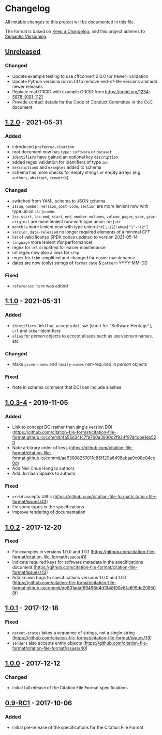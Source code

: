 # Changelog

All notable changes to this project will be documented in this file.

The format is based on [Keep a Changelog](https://keepachangelog.com/en/1.0.0/),
and this project adheres to [Semantic Versioning](https://semver.org/spec/v2.0.0.html).

## [Unreleased]

### Changed

- Update example testing to use cffconvert 2.0.0 (or newer) validation
- Update Python versions run in CI to remove end-of-life versions and add newer releases
- Replace real ORCID with example ORCID from https://orcid.org/1234-5678-9101-1121
- Provide contact details for the Code of Conduct Committee in the CoC document

## [1.2.0] - 2021-05-31

### Added

- introduced `preferred-citation`
- root document now has `type:` `software` or `dataset`
- `identifiers` have gained an optional key `description`
- added regex validation for identifiers of type `swh`
- `description`s and `examples` added to schema
- schema has more checks for empty strings or empty arrays (e.g. `authors`, `abstract`, `keywords`)

### Changed

- switched from YAML schema to JSON schema
- `issue`, `number`, `version`, `post-code`, `section` are more lenient now with type union `str|number`
- `loc-start`, `loc-end`, `start`, `end`, `number-volumes`, `volume`, `pages`, `year`, `year-original` are more lenient now with type union `int|str`
- `month` is more lenient now with type union `int[1-12]|enum["1"-"12"]`
- `version`, `date-released` no longer required elements of a minimal CFF
- list of valid license SPDX codes updated to version 2021-05-14
- `language` more lenient (for performance)
- regex for `url` simplified for easier maintenance
- url regex now also allows for `sftp`
- regex for `isbn` simplified and changed for easier maintenance
- dates are now (only) strings of `format` `date` & `pattern` YYYY-MM-DD

### Fixed

- `references.term` was added

## [1.1.0] - 2021-05-31

### Added

- `identifiers` field that accepts `doi`, `swh` (short for "Software Heritage"), `url` and `other` identifiers
- `alias` for *person* objects to accept aliases such as user/screen names, etc.

### Changed

- Make `given-names` and `family-names` non-required in *person* objects

### Fixed

- Note in schema comment that DOI can include slashes

## [1.0.3-4] - 2019-11-05

### Added

- Link to concept DOI rather than single version DOI (https://github.com/citation-file-format/citation-file-format.github.io/commit/4a55d34fc7fb760a0930c2f934f97d4cbe1eb52f)
- Note arbitrary order of keys (https://github.com/citation-file-format/citation-file-format.github.io/commit/aa63008257011c86f120a6498abaa9c08e04ce0d)
- Add Neil Chue Hong to authors
- Add Jurriaan Spaaks to authors

### Fixed

- `orcid` accepts URLs (https://github.com/citation-file-format/citation-file-format/issues/43)
- Fix some typos in the specifications
- Improve rendering of documentation

## [1.0.2] - 2017-12-20

### Fixed

- Fix examples in versions 1.0.0 and 1.0.1 (https://github.com/citation-file-format/citation-file-format/issues/41)
- Indicate required keys for software metadata in the specifications document (https://github.com/citation-file-format/citation-file-format/issues/42)
- Add known bugs to specifications versions 1.0.0 and 1.0.1 (https://github.com/citation-file-format/citation-file-format.github.io/commit/de801adaf86496d4d1948f90e61a699de208508f)

## [1.0.1] - 2017-12-18

### Fixed

- `patent-states` takes a sequence of strings, not a single string (https://github.com/citation-file-format/citation-file-format/issues/39)
- `senders` also accepts entity objects (https://github.com/citation-file-format/citation-file-format/issues/40)

## [1.0.0] - 2017-12-12

### Changed

- Initial full release of the Citation File Format specifications

## [0.9-RC1] - 2017-10-06

### Added

- Initial pre-release of the specifications for the Citation File Format

[unreleased]: https://github.com/citation-file-format/citation-file-format/compare/1.2.0...HEAD
[1.2.0]: https://doi.org/10.5281/zenodo.5171937
[1.1.0]: https://doi.org/10.5281/zenodo.4813122
[1.0.3-4]: https://doi.org/10.5281/zenodo.3515946
[1.0.2]: https://doi.org/10.5281/zenodo.1120256
[1.0.1]: https://doi.org/10.5281/zenodo.1117789
[1.0.0]: https://doi.org/10.5281/zenodo.1108269
[0.9-RC1]: https://doi.org/10.5281/zenodo.1003150
